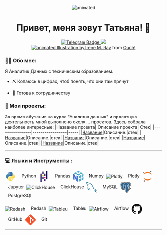 <div align="center">
  <img src="https://miro.medium.com/v2/resize:fit:1100/format:webp/0*tD5kEC2JYcKHH0zO.gif"  alt="animated" />
</div>

<div align="center">
  <h1> Привет, меня зовут Татьяна! 👋</h1>
</div>

<div align="center">
<div id="badges" align="center">
  <a href="https://t.me/tanizm">
  <img src="https://img.shields.io/badge/Telegram-blue?logo=telegram&logoColor=white?logo=telegram&style=flat" alt="Telegram Badge"height="40"/>
  <a href="https://wa.me/79169805436">
  <img src="https://img.shields.io/badge/WhatsApp-teal?logo=whatsapp&logoColor=white?logo=whatsapp&style=flat"height="40"/>
</div>
</div>

<div align="center">
 <img height="300" src="https://github.com/t-borodina/t-borodina/blob/main/kit-risk-management-forecasting-and-assessment.gif"  alt="animated" />
Illustration by <a href="https://icons8.com/illustrations/author/kP9rc8JiBCcz">Irene M. Ray</a> from <a href="https://icons8.com/illustrations">Ouch!</a>
</div>


### :man_technologist: Обо мне:
Я Аналитик Данных  с техническим образованием.

- :pick: Копаюсь в цифрах, чтоб понять, что они там прячут

- :handshake: Готова к сотрудничеству
 
### :book: Мои проекты:
За время обучения на курсе "Аналитик данных" и проектную деятельность мной выполнено около ... проектов. Здесь собрала наиболее интересные:
|Название проекта| Описание проекта| Стек|
|----------------|-----------------|-----|
|[Название](https://ссылка)|Описание.|стек|
|[Название](https://ссылка)|Описание.|стек|
|[Название](https://ссылка)|Описание.|стек|
|[Название](https://ссылка)|Описание.|стек|
|[Название](https://ссылка)|Описание.|стек|

---

### :computer: Языки и Инструменты :
<div>
<img src="https://github.com/devicons/devicon/blob/master/icons/python/python-original.svg" title="Python" alt="Python" width="35" height="35" valign="middle"/>&nbsp;
<span style="margin-left: 10px;">Python</span>&nbsp;
<img src="https://github.com/devicons/devicon/blob/master/icons/pandas/pandas-original.svg" title="Pandas" alt="Pandas" width="35" height="35" valign="middle"/>&nbsp;
<span style="margin-left: 10px;">Pandas</span>&nbsp;
<img src="https://github.com/devicons/devicon/blob/master/icons/numpy/numpy-original.svg" title="Numpy" alt="Numpy" width="35" height="35" valign="middle"/>&nbsp;
<span style="margin-left: 10px;">Numpy</span>&nbsp;
<img src="https://www.vectorlogo.zone/logos/plotly/plotly-icon.svg" title="Plotly" alt="Plotly" width="35" height="35" valign="middle"/>&nbsp;
<span style="margin-left: 10px;">Plotly</span>&nbsp;
<img src="https://github.com/devicons/devicon/blob/master/icons/jupyter/jupyter-original.svg" title="Jupyter" alt="Jupyter" width="35" height="35" valign="middle"/>&nbsp;
<span style="margin-left: 10px;">Jupyter</span>&nbsp;
<img src="https://cdn.worldvectorlogo.com/logos/clickhouse.svg" title="ClickHouse" alt="ClickHouse" width="35" height="35" valign="middle"/>&nbsp;
<span style="margin-left: 10px;">ClickHouse</span>&nbsp;
<img src="https://github.com/devicons/devicon/blob/master/icons/mysql/mysql-original.svg" title="MySQL" alt="MySQL" width="35" height="35" valign="middle"/>&nbsp;
<span style="margin-left: 10px;">MySQL</span>&nbsp;
<img src="https://github.com/devicons/devicon/blob/master/icons/postgresql/postgresql-original.svg" title="PostgreSQL" alt="PostgreSQL" width="35" height="35" valign="middle"/>&nbsp;
<span style="margin-left: 10px;">PostgreSQL</span>&nbsp;
</div>
<br />
<div>
<img src="https://www.vectorlogo.zone/logos/redashio/redashio-icon.svg" title="Redash" alt="Redash" width="35" height="35" valign="middle"/>&nbsp;
<span style="margin-left: 10px;">Redash</span>&nbsp;
<img src="https://img.icons8.com/color/144/tableau-software.png" title="Tableu" alt="Tableu" width="35" height="35" valign="middle"/>&nbsp;
<span style="margin-left: 10px;">Tableu</span>&nbsp;
<img src="https://icon.icepanel.io/Technology/svg/Apache-Airflow.svg" title="Airflow" alt="Airflow" width="35" height="35" valign="middle"/>&nbsp;
<span style="margin-left: 10px;">Airflow</span>&nbsp;
<img src="https://github.com/devicons/devicon/blob/master/icons/github/github-original.svg" title="GitHub" alt="GitHub" width="35" height="35" valign="middle"/>&nbsp;
<span style="margin-left: 10px;">GitHub</span>&nbsp;
<img src="https://github.com/devicons/devicon/blob/master/icons/git/git-original.svg" title="Git" alt="Git" width="35" height="35" valign="middle"/>&nbsp;
<span style="margin-left: 10px;">Git</span>&nbsp;

---
